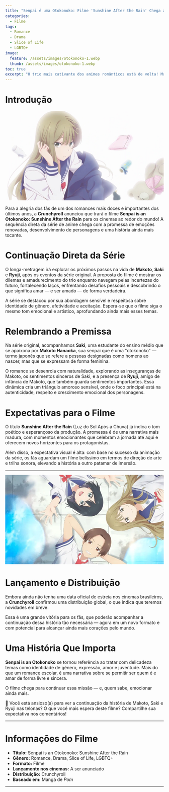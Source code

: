 ```yaml
---
title: "Senpai é uma Otokonoko: Filme 'Sunshine After the Rain' Chega aos Cinemas!"
categories:
  - Filme
tags:
  - Romance
  - Drama
  - Slice of Life
  - LGBTQ+
image:
  feature: /assets/images/otokonoko-1.webp
  thumb: /assets/images/otokonoko-1.webp
toc: true
excerpt: "O trio mais cativante dos animes românticos está de volta! Makoto, Saki e Ryuji retornam em um filme emocionante que promete aquecer corações nos cinemas do mundo todo."
---
```


# Introdução

![Makoto, Saki e Ryuji juntos em uma arte promocional do filme Senpai is an Otokonoko: Sunshine After the Rain.](/assets/images/otokonoko-1.webp)

Para a alegria dos fãs de um dos romances mais doces e importantes dos últimos anos, a **Crunchyroll** anunciou que trará o filme **Senpai is an Otokonoko: Sunshine After the Rain** para os cinemas ao redor do mundo! A sequência direta da série de anime chega com a promessa de emoções renovadas, desenvolvimento de personagens e uma história ainda mais tocante.

# Continuação Direta da Série

O longa-metragem irá explorar os próximos passos na vida de **Makoto**, **Saki** e **Ryuji**, após os eventos da série original. A proposta do filme é mostrar os dilemas e amadurecimento do trio enquanto navegam pelas incertezas do futuro, fortalecendo laços, enfrentando desafios pessoais e descobrindo o que significa amar — e ser amado — de forma verdadeira.

A série se destacou por sua abordagem sensível e respeitosa sobre identidade de gênero, afetividade e aceitação. Espera-se que o filme siga o mesmo tom emocional e artístico, aprofundando ainda mais esses temas.

# Relembrando a Premissa

Na série original, acompanhamos **Saki**, uma estudante do ensino médio que se apaixona por **Makoto Hanaoka**, sua senpai que é uma "otokonoko" — termo japonês que se refere a pessoas designadas como homens ao nascer, mas que se expressam de forma feminina.

O romance se desenrola com naturalidade, explorando as inseguranças de Makoto, os sentimentos sinceros de Saki, e a presença de **Ryuji**, amigo de infância de Makoto, que também guarda sentimentos importantes. Essa dinâmica cria um triângulo amoroso sensível, onde o foco principal está na autenticidade, respeito e crescimento emocional dos personagens.

# Expectativas para o Filme

O título **Sunshine After the Rain** (Luz do Sol Após a Chuva) já indica o tom poético e esperançoso da produção. A promessa é de uma narrativa mais madura, com momentos emocionantes que celebram a jornada até aqui e oferecem novos horizontes para os protagonistas.

Além disso, a expectativa visual é alta: com base no sucesso da animação da série, os fãs aguardam um filme belíssimo em termos de direção de arte e trilha sonora, elevando a história a outro patamar de imersão.

---

![Makoto sorrindo sob a luz do sol, capturando a essência do título do filme, 'Sunshine After the Rain'.](/assets/images/otokonoko-2.webp)

# Lançamento e Distribuição

Embora ainda não tenha uma data oficial de estreia nos cinemas brasileiros, a **Crunchyroll** confirmou uma distribuição global, o que indica que teremos novidades em breve.

Essa é uma grande vitória para os fãs, que poderão acompanhar a continuação dessa história tão necessária — agora em um novo formato e com potencial para alcançar ainda mais corações pelo mundo.

# Uma História Que Importa

**Senpai is an Otokonoko** se tornou referência ao tratar com delicadeza temas como identidade de gênero, expressão, amor e juventude. Mais do que um romance escolar, é uma narrativa sobre se permitir ser quem é e amar de forma livre e sincera.

O filme chega para continuar essa missão — e, quem sabe, emocionar ainda mais.

💖 Você está ansioso(a) para ver a continuação da história de Makoto, Saki e Ryuji nas telonas? O que você mais espera deste filme? Compartilhe sua expectativa nos comentários!

---

# Informações do Filme

- **Título:** Senpai is an Otokonoko: Sunshine After the Rain  
- **Gênero:** Romance, Drama, Slice of Life, LGBTQ+  
- **Formato:** Filme  
- **Lançamento nos cinemas:** A ser anunciado  
- **Distribuição:** Crunchyroll  
- **Baseado em:** Mangá de *Pom*  

---